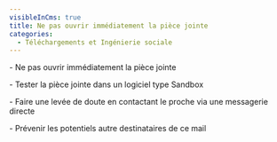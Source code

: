```yaml
---
visibleInCms: true
title: Ne pas ouvrir immédiatement la pièce jointe
categories:
  - Téléchargements et Ingénierie sociale
---
```

\- Ne pas ouvrir immédiatement la pièce jointe

\- Tester la pièce jointe dans un logiciel type Sandbox

\- Faire une levée de doute en contactant le proche via une messagerie directe 

\- Prévenir les potentiels autre destinataires de ce mail